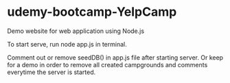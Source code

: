 # udemy-bootcamp-YelpCamp
Demo website for web application using Node.js

To start serve, run node app.js in terminal.

Comment out or remove seedDB() in app.js file after starting server. Or keep for a demo in order to remove all created campgrounds 
and comments everytime the server is started. 
